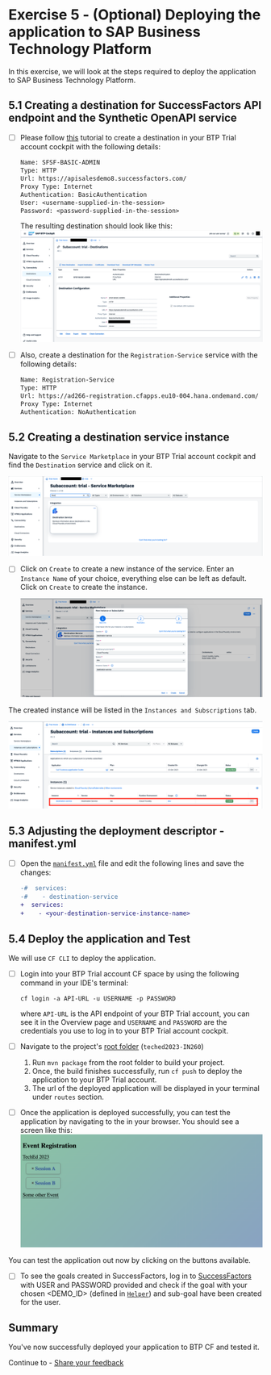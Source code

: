 # Exercise 5 - (Optional) Deploying the application to SAP Business Technology Platform

In this exercise, we will look at the steps required to deploy the application to SAP Business Technology Platform.

## 5.1 Creating a destination for SuccessFactors API endpoint and the Synthetic OpenAPI service

- [ ] Please follow [this](https://developers.sap.com/tutorials/cp-cf-create-destination.html) tutorial to create a destination in your BTP Trial account cockpit with the following details:

   ```
   Name: SFSF-BASIC-ADMIN
   Type: HTTP
   Url: https://apisalesdemo8.successfactors.com/
   Proxy Type: Internet
   Authentication: BasicAuthentication
   User: <username-supplied-in-the-session>
   Password: <password-supplied-in-the-session>
   ```

   The resulting destination should look like this:
   ![](images/05_01.png)

- [ ] Also, create a destination for the `Registration-Service` service with the following details:

   ```
   Name: Registration-Service
   Type: HTTP
   Url: https://ad266-registration.cfapps.eu10-004.hana.ondemand.com/
   Proxy Type: Internet
   Authentication: NoAuthentication
   ```

## 5.2 Creating a destination service instance

Navigate to the `Service Marketplace` in your BTP Trial account cockpit and find the `Destination` service and click on it.

   ![](images/05_02.png)

- [ ] Click on `Create` to create a new instance of the service. Enter an `Instance Name` of your choice, everything else can be left as default. Click on `Create` to create the instance.

   ![img.png](images/05_03.png)

The created instance will be listed in the `Instances and Subscriptions` tab.

  ![img.png](images/05_04.png)


## 5.3 Adjusting the deployment descriptor - manifest.yml

- [ ] Open the [`manifest.yml`](../../manifest.yml) file and edit the following lines and save the changes:

   ```diff
   -#  services:
   -#    - destination-service
   +  services:
   +    - <your-destination-service-instance-name>
   ```

## 5.4 Deploy the application and Test

We will use `CF CLI` to deploy the application.

- [ ] Login into your BTP Trial account CF space by using the following command in your IDE's terminal:

   ```shell
   cf login -a API-URL -u USERNAME -p PASSWORD
   ```
   where `API-URL` is the API endpoint of your BTP Trial account, you can see it in the Overview page and `USERNAME` and `PASSWORD` are the credentials you use to log in to your BTP Trial account cockpit.

- [ ] Navigate to the project's [root folder](../../) (`teched2023-IN260`)
   1. Run `mvn package` from the root folder to build your project.
   2. Once, the build finishes successfully, run `cf push` to deploy the application to your BTP Trial account.
   3. The url of the deployed application will be displayed in your terminal under `routes` section.

- [ ] Once the application is deployed successfully, you can test the application by navigating to the <your-application-url> in your browser.
   You should see a screen like this:
   ![img.png](images/05_05.png)   

You can test the application out now by clicking on the buttons available.

- [ ] To see the goals created in SuccessFactors, log in to [SuccessFactors](https://pmsalesdemo8.successfactors.com/) with USER and PASSWORD provided and check if the goal with your chosen <DEMO_ID> (defined in [`Helper`](../../srv/src/main/java/com/sap/cloud/sdk/demo/in260/utility/Helper.java)) and sub-goal have been created for the user.

## Summary

You've now successfully deployed your application to BTP CF and tested it.

Continue to - [Share your feedback](https://github.com/SAP-samples/teched2023-IN260/issues/new/choose)
